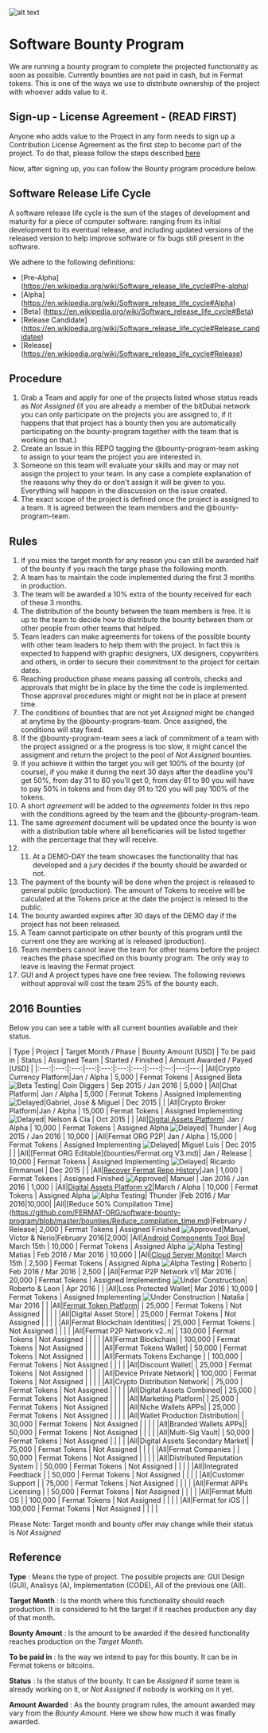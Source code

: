 ![alt text](https://github.com/bitDubai/media-kit/blob/master/MediaKit/Fermat%20Branding/Fermat%20Logotype/Fermat_Logo_3D.png "Fermat Logo")

# Software Bounty Program

We are running a bounty program to complete the projected functionality as soon as possible. Currently bounties are not paid in cash, but in Fermat tokens. This is one of the ways we use to distribute ownership of the project with whoever adds value to it. 

## Sign-up - License Agreement - (READ FIRST)
Anyone who adds value to the Project in any form needs to sign up a Contribution License Agreement as the first step to become part of the project. To do that, please follow the steps described [here](https://github.com/bitDubai/contribution-program/tree/master/license-agreements/README.md) 

Now, after signing up,  you can follow the Bounty program procedure below.

## Software Release Life Cycle

A software release life cycle is the sum of the stages of development and maturity for a piece of computer software: ranging from its initial development to its eventual release, and including updated versions of the released version to help improve software or fix bugs still present in the software.

We adhere to the following definitions:

* [Pre-Alpha] (https://en.wikipedia.org/wiki/Software_release_life_cycle#Pre-alpha)
* [Alpha] (https://en.wikipedia.org/wiki/Software_release_life_cycle#Alpha)
* [Beta] (https://en.wikipedia.org/wiki/Software_release_life_cycle#Beta)
* [Release Candidate] (https://en.wikipedia.org/wiki/Software_release_life_cycle#Release_candidatee)
* [Release] (https://en.wikipedia.org/wiki/Software_release_life_cycle#Release)



## Procedure

1. Grab a Team and apply for one of the projects listed whose status reads as _Not Assigned_ (if you are already a member of the bitDubai network you can only participate on the projects you are assigned to, if it happens that that project has a bounty then you are automatically participating on the bounty-program together with the team that is working on that.)
2. Create an Issue in this REPO tagging the @bounty-program-team asking to assign to your team the project you are interested in.
3. Someone on this team will evaluate your skills and may or may not assign the project to your team. In any case a complete explanation of the reasons why they do or don't assign it will be given to you. Everything will happen in the disscussion on the issue created.
4. The exact scope of the project is defined once the project is assigned to a team. It is agreed between the team members and the @bounty-program-team.

## Rules

1. If you miss the target month for any reason you can still be awarded half of the bounty if you reach the targe phase the following month.
2. A team has to maintain the code implemented during the first 3 months in production. 
3. The team will be awarded a 10% extra of the bounty received for each of these 3 months.
4. The distribution of the bounty between the team members is free. It is up to the team to decide how to distribute the bounty between them or other people from other teams that helped.
5. Team leaders can make agreements for tokens of the possible bounty with other team leaders to help them with the project. In fact this is expected to happend with graphic designers, UX designers, copywriters and others, in order to secure their commitment to the project for certain dates.
6. Reaching production phase means passing all controls, checks and approvals that might be in place by the time the code is implemented. Those approval procedures might or might not be in place at present time.
7. The conditions of bounties that are not yet _Assigned_ might be changed at anytime by the @bounty-program-team. Once assigned, the conditions will stay fixed.
8. If the @bounty-program-team sees a lack of commitment of a team with the project assigned or a the progress is too slow, it might cancel the assigment and return the project to the pool of _Not Assigned_ bounties.
9. If you achieve it within the target you will get 100% of the bounty (of course), if you make it during the next 30 days after the deadline you'll get 50%, from day 31 to 60 you'll get 0, from day 61 to 90 you will have to pay 50% in tokens and from day 91 to 120 you will pay 100% of the tokens.
10. A short _agreement_ will be added to the _agreements_ folder in this repo with the conditions agreed by the team and the @bounty-program-team.
11. The same _agreement_ document will be updated once the bounty is won with a distribution table where all beneficiaries will be listed together with the percentage that they will receive.
12. 11. At a DEMO-DAY the team showcases the functionality that has developed and a jury decides if the bounty should be awarded or not.
13. The payment of the bounty will be done when the project is released to general public (production). The amount of Tokens to receive will be calculated at the Tokens price at the date the project is relesed to the public.
14. The bounty awarded expires after 30 days of the DEMO day if the project has not been released.
15. A Team cannot participate on other bounty of this program until the current one they are working at is released (production).
16. Team members cannot leave the team for other teams before the project reaches the phase specified on this bounty program. The only way to leave is leaving the Fermat project.
17. GUI and A project types have one free review. The following reviews without approval will cost the team 25% of the bounty each.

## 2016 Bounties

Below you can see a table with all current bounties available and their status. 

| Type | Project |  Target Month / Phase | Bounty Amount [USD] | To be paid in | Status | Assigned Team | Started / Finished | Amount Awarded / Payed [USD] |
|:---:|:---:|:---:|---:|:---:|:---:|:---:|:---:|:--:|---:|---:|
|All|Crypto Currency Platform|Jan / Alpha | 5,000 | Fermat Tokens | Assigned Beta ![Beta Testing](https://raw.githubusercontent.com/Fermat-ORG/software-bounty-program/master/beta-testing.png "Beta testing")| Coin Diggers | Sep 2015 / Jan 2016 | 5,000 | 
|All|Chat Platform| Jan / Alpha  | 5,000 | Fermat Tokens | Assigned Implementing  ![Delayed](https://raw.githubusercontent.com/Fermat-ORG/software-bounty-program/master/delayed-small.png "Delayed")|Gabriel, José & Miguel | Dec 2015 | | 
|All|Crypto Broker Platform|Jan / Alpha | 15,000 | Fermat Tokens | Assigned Implementing  ![Delayed](https://raw.githubusercontent.com/Fermat-ORG/software-bounty-program/master/delayed-small.png "Delayed")| Nelson & Cía | Oct 2015 | | 
|All|[Digital Assets Platform](https://github.com/FERMAT-ORG/bounty-program/blob/master/bounties/Digital-Asset-Platform.md)| Jan / Alpha | 10,000 | Fermat Tokens | Assigned Alpha  ![Delayed](https://raw.githubusercontent.com/Fermat-ORG/software-bounty-program/master/delayed-small.png "Delayed")| Thunder | Aug 2015 / Jan 2016 | 10,000 | 
|All|Fermat ORG P2P| Jan / Alpha | 15,000 | Fermat Tokens | Assigned Implementing  ![Delayed](https://raw.githubusercontent.com/Fermat-ORG/software-bounty-program/master/delayed-small.png "Delayed")| Miguel Luis | Dec 2015 | | 
|All|[Fermat ORG Editable](bounties/Fermat.org V3.md)| Jan / Release | 10,000 | Fermat Tokens | Assigned Implementing  ![Delayed](https://raw.githubusercontent.com/Fermat-ORG/software-bounty-program/master/delayed-small.png "Delayed")| Ricardo Emmanuel | Dec 2015 | |
|All|[Recover Fermat Repo History](https://github.com/Fermat-ORG/bounty-program/blob/master/bounties/Recover-FermatRepoHistory.md)|Jan | 1,000 | Fermat Tokens | Assigned Finished ![Approved](https://raw.githubusercontent.com/Fermat-ORG/software-bounty-program/master/approved-stamp.png "Approved")| Manuel | Jan 2016 / Jan 2016 | 1,000 | 
|All|[Digital Assets Platform v2](https://github.com/FERMAT-ORG/bounty-program/blob/master/bounties/Digital%20Assets%20Platform%20v2.md)|March / Alpha | 10,000 | Fermat Tokens | Assigned Alpha ![Alpha Testing](https://raw.githubusercontent.com/Fermat-ORG/software-bounty-program/master/alpha-testing.png "Alpha testing")| Thunder  |Feb 2016 / Mar 2016|10,000| 
|All|[Reduce 50% Compilation Time] (https://github.com/FERMAT-ORG/software-bounty-program/blob/master/bounties/Reduce_compilation_time.md)|February / Release| 2,000 | Fermat Tokens | Assigned Finished ![Approved](https://raw.githubusercontent.com/Fermat-ORG/software-bounty-program/master/approved-stamp.png "Approved")|Manuel, Victor & Nerio|February 2016|2,000| 
|All|[Android Components Tool Box](https://github.com/FERMAT-ORG/bounty-program/blob/master/bounties/Android_Toolbox_v1.md)| March 15th | 10,000 | Fermat Tokens | Assigned Alpha ![Alpha Testing](https://raw.githubusercontent.com/Fermat-ORG/software-bounty-program/master/alpha-testing.png "Alpha testing")| Matias | Feb 2016 / Mar 2016 | 10,000 | 
|All|[Cloud Server Monitor](https://github.com/Rart3001/bounty-program/blob/master/bounties/P2P_Cloud_Server_v1.md)| March 15th | 2,500 | Fermat Tokens |  Assigned Alpha ![Alpha Testing](https://raw.githubusercontent.com/Fermat-ORG/software-bounty-program/master/alpha-testing.png "Alpha testing") | Roberto | Feb 2016 / Mar 2016 | 2,500 | 
|All|Fermat P2P Network v1|  Mar 2016 | 20,000 | Fermat Tokens | Assigned Implementing ![Under Construction](https://raw.githubusercontent.com/Fermat-ORG/software-bounty-program/master/under-construction.png "Under Construction")| Roberto & Leon | Apr 2016 | | 
|All|Loss Protected Wallet| Mar 2016 | 10,000 | Fermat Tokens | Assigned Implementing ![Under Construction](https://raw.githubusercontent.com/Fermat-ORG/software-bounty-program/master/under-construction.png "Under Construction") | Natalia | Mar 2016 | | 
|All|[Fermat Token Platform](https://github.com/FERMAT-ORG/bounty-program/blob/master/bounties/Fermat-Token-Platform.md)|  | 25,000 | Fermat Tokens | Not Assigned | | | | 
|All|Digital Asset Store|  | 25,000 | Fermat Tokens | Not Assigned | | | | 
|All|Fermat Blockchain Identities|  | 25,000 | Fermat Tokens | Not Assigned | | | | 
|All|Fermat P2P Network v2..n| | 130,000 | Fermat Tokens | Not Assigned | | | | 
|All|Fermat Blockchain| | 100,000 | Fermat Tokens | Not Assigned | | | | 
|All|Fermat Tokens Wallet| | 50,000 | Fermat Tokens | Not Assigned | | | | 
|All|Fermats Tokens Exchange | | 100,000 | Fermat Tokens | Not Assigned | | | | 
|All|Discount Wallet|  | 25,000 | Fermat Tokens | Not Assigned | | | | 
|All|Device Private Network| | 100,000 | Fermat Tokens | Not Assigned | | | | 
|All|Crypto Distribution Network|  | 75,000 | Fermat Tokens | Not Assigned | | | | 
|All|Digital Assets Combined| | 25,000 | Fermat Tokens | Not Assigned | | | | 
|All|Marketing Platform| | 25,000 | Fermat Tokens | Not Assigned | | | | 
|All|Niche Wallets APPs| | 25,000 | Fermat Tokens | Not Assigned | | | | 
|All|Wallet Production Distribution| | 30,000 | Fermat Tokens | Not Assigned | | | | 
|All|Branded Wallets APPs|| 50,000 | Fermat Tokens | Not Assigned | | | | 
|All|Multi-Sig Vault|  | 50,000 | Fermat Tokens | Not Assigned | | | | 
|All|Digital Assets Secondary Market|   | 75,000 | Fermat Tokens | Not Assigned | | | | 
|All|Fermat Companies |   | 50,000 | Fermat Tokens | Not Assigned | | | | 
|All|Distributed Reputation System | | 50,000 | Fermat Tokens | Not Assigned | | | | 
|All|Integrated Feedback |  | 50,000 | Fermat Tokens | Not Assigned | | | | 
|All|Customer Support |  | 75,000 | Fermat Tokens | Not Assigned | | | | 
|All|Fermat APPs Licensing | | 50,000 | Fermat Tokens | Not Assigned | | | | 
|All|Fermat Multi OS | | 100,000 | Fermat Tokens | Not Assigned | | | | 
|All|Fermat for iOS |  | 100,000 | Fermat Tokens | Not Assigned | | | | 



Please Note: Target month and bounty offer may change while their status is _Not Assigned_

## Reference 

**Type** : Means the type of project. The possible projects are: GUI Design (GUI), Analisys (A), Implementation (CODE), All of the previous one (All).

**Target Month** : Is the month where this functionality should reach production. It is considered to hit the target if it reaches production any day of that month.

**Bounty Amount** : Is the amount to be awarded if the desired functionality reaches production on the _Target Month_. 

**To be paid in** : Is the way we intend to pay for this bounty. It can be in Fermat tokens or bitcoins.

**Status** : Is the status of the bounty. It can be _Assigned_ if some team is already working on it, or _Not Assigned_ if nobody is working on it yet.

**Amount Awarded** : As the bounty program rules, the amount awarded may vary from the _Bounty Amount_. Here we show how much it was finally awarded.

